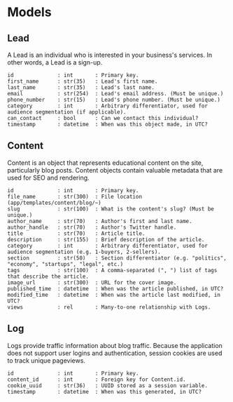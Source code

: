 # Models

## Lead

A Lead is an individual who is interested in your business's services. In other words, a Lead is a sign-up.

```
id              : int       : Primary key.
first_name      : str(35)   : Lead's first name.
last_name       : str(35)   : Lead's last name.
email           : str(254)  : Lead's email address. (Must be unique.)
phone_number    : str(15)   : Lead's phone number. (Must be unique.)
category        : int       : Arbitrary differentiator, used for audience segmentation (if applicable).
can_contact     : bool      : Can we contact this individual?
timestamp       : datetime  : When was this object made, in UTC?
```

## Content

Content is an object that represents educational content on the site, particularly blog posts. Content objects contain valuable metadata that are used for SEO and rendering.

```
id              : int       : Primary key.
file_name       : str(300)  : File location (app/templates/content/blog/~)
slug            : str(100)  : What is the content's slug? (Must be unique.)
author_name     : str(70)   : Author's first and last name.
author_handle   : str(70)   : Author's Twitter handle.
title           : str(70)   : Article title.
description     : str(155)  : Brief description of the article.
category        : int       : Arbitrary differentiator, used for audience segmentation (e.g. 1-buyers, 2-sellers).
section         : str(50)   : Section differentiator (e.g. "politics", "economy", "startups", "legal", etc.)
tags            : str(100)  : A comma-separated (", ") list of tags that describe the article.
image_url       : str(300)  : URL for the cover image.
published_time  : datetime  : When was the article published, in UTC?
modified_time   : datetime  : When was the article last modified, in UTC?
views           : rel       : Many-to-one relationship with Logs.
```

## Log

Logs provide traffic information about blog traffic. Because the application does not support user logins and authentication, session cookies are used to track unique pageviews.

```
id              : int       : Primary key.
content_id      : int       : Foreign key for Content.id.
cookie_uuid     : str(36)   : UUID stored as a session variable.
timestamp       : datetime  : When was this generated, in UTC?
```